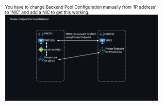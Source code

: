 You have to change Backend Pool Configuration manually from 'IP address' to 'NIC' and add a NIC to get this working.
<img src="./LB-PE.png" alt="PE"/>
